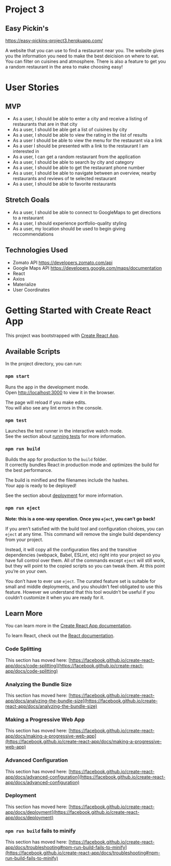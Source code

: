 # Project 3

## Easy Pickin's

https://easy-pickins-project3.herokuapp.com/

A website that you can use to find a restaurant near you. The website gives you the information you need to make the best deicision on where to eat. You can filter on cuisines and atmosphere. There is also a feature to get you a random restaurant in the area to make choosing easy! 

# User Stories

## MVP

* As a user, I should be able to enter a city and receive a listing of restaurants that are in that city
* As a user, I should be able get a list of cuisines by city
* As a user, I should be able to view the rating in the list of results
* As a user I should be able to view the menu for the restaurant via a link
* As a user I should be presented with a link to the restaurant I am interested in
* As a user, I can get a random restaurant from the application
* As a user, I should be able to search by city and category
* As a user, I should be able to get the restaurant phone number
* As a user, I should be able to navigate between an overview, nearby restaurants and reviews of te selected restaurant 
* As a user, I should be able to favorite restaurants

## Stretch Goals

* As a user, I should be able to connect to GoogleMaps to get directions to a restaurant
* As a user, I should experience portfolio-quality styling
* As a user, my location should be used to begin giving reccommendations 

## Technologies Used 

* Zomato API https://developers.zomato.com/api
* Google Maps API https://developers.google.com/maps/documentation
* React
* Axios
* Materialize 
* User Coordinates 

# Getting Started with Create React App

This project was bootstrapped with [Create React App](https://github.com/facebook/create-react-app).

## Available Scripts

In the project directory, you can run:

### `npm start`

Runs the app in the development mode.\
Open [http://localhost:3000](http://localhost:3000) to view it in the browser.

The page will reload if you make edits.\
You will also see any lint errors in the console.

### `npm test`

Launches the test runner in the interactive watch mode.\
See the section about [running tests](https://facebook.github.io/create-react-app/docs/running-tests) for more information.

### `npm run build`

Builds the app for production to the `build` folder.\
It correctly bundles React in production mode and optimizes the build for the best performance.

The build is minified and the filenames include the hashes.\
Your app is ready to be deployed!

See the section about [deployment](https://facebook.github.io/create-react-app/docs/deployment) for more information.

### `npm run eject`

**Note: this is a one-way operation. Once you `eject`, you can’t go back!**

If you aren’t satisfied with the build tool and configuration choices, you can `eject` at any time. This command will remove the single build dependency from your project.

Instead, it will copy all the configuration files and the transitive dependencies (webpack, Babel, ESLint, etc) right into your project so you have full control over them. All of the commands except `eject` will still work, but they will point to the copied scripts so you can tweak them. At this point you’re on your own.

You don’t have to ever use `eject`. The curated feature set is suitable for small and middle deployments, and you shouldn’t feel obligated to use this feature. However we understand that this tool wouldn’t be useful if you couldn’t customize it when you are ready for it.

## Learn More

You can learn more in the [Create React App documentation](https://facebook.github.io/create-react-app/docs/getting-started).

To learn React, check out the [React documentation](https://reactjs.org/).

### Code Splitting

This section has moved here: [https://facebook.github.io/create-react-app/docs/code-splitting](https://facebook.github.io/create-react-app/docs/code-splitting)

### Analyzing the Bundle Size

This section has moved here: [https://facebook.github.io/create-react-app/docs/analyzing-the-bundle-size](https://facebook.github.io/create-react-app/docs/analyzing-the-bundle-size)

### Making a Progressive Web App

This section has moved here: [https://facebook.github.io/create-react-app/docs/making-a-progressive-web-app](https://facebook.github.io/create-react-app/docs/making-a-progressive-web-app)

### Advanced Configuration

This section has moved here: [https://facebook.github.io/create-react-app/docs/advanced-configuration](https://facebook.github.io/create-react-app/docs/advanced-configuration)

### Deployment

This section has moved here: [https://facebook.github.io/create-react-app/docs/deployment](https://facebook.github.io/create-react-app/docs/deployment)

### `npm run build` fails to minify

This section has moved here: [https://facebook.github.io/create-react-app/docs/troubleshooting#npm-run-build-fails-to-minify](https://facebook.github.io/create-react-app/docs/troubleshooting#npm-run-build-fails-to-minify)

